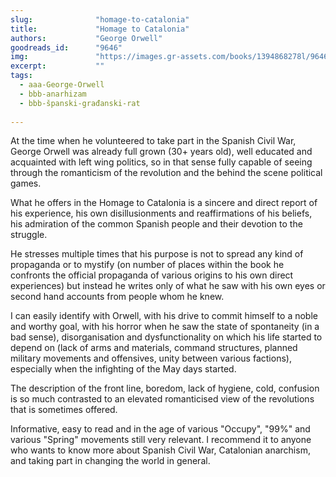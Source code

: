 ```yaml
---
slug:              "homage-to-catalonia"
title:             "Homage to Catalonia"
authors:           "George Orwell"
goodreads_id:      "9646"
img:               "https://images.gr-assets.com/books/1394868278l/9646.jpg"
excerpt:           ""
tags:
  - aaa-George-Orwell
  - bbb-anarhizam
  - bbb-španski-građanski-rat
  
---
```


At the time when he volunteered to take part in the Spanish Civil War, George Orwell was already full grown (30+ years 
old), well educated and acquainted with left wing politics, so in that sense fully capable of seeing through the 
romanticism of the revolution and the behind the scene political games.

What he offers in the Homage to Catalonia is a sincere and direct report of his experience, his own disillusionments and 
reaffirmations of his beliefs, his admiration of the common Spanish people and their devotion to the struggle. 

He stresses multiple times that his purpose is not to spread any kind of propaganda or to mystify (on number of places 
within the book he confronts the official propaganda of various origins to his own direct experiences) but instead he 
writes only of what he saw with his own eyes or second hand accounts from people whom he knew.

I can easily identify with Orwell, with his drive to commit himself to a noble and worthy goal, with his horror when he 
saw the state of spontaneity (in a bad sense), disorganisation and dysfunctionality on which his life started to depend 
on (lack of arms and materials, command structures, planned military movements and offensives, unity between various 
factions), especially when the infighting of the May days started.

The description of the front line, boredom, lack of hygiene, cold, confusion is so much contrasted to an elevated 
romanticised view of the revolutions that is sometimes offered.

Informative, easy to read and in the age of various "Occupy", "99%" and various "Spring" movements still very relevant. 
I recommend it to anyone who wants to know more about Spanish Civil War, Catalonian anarchism, and taking part in 
changing the world in general.